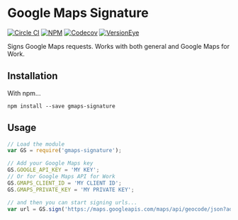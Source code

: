 # Google Maps Signature
[![Circle CI](https://img.shields.io/circleci/project/urbanmassage/gmaps-signature.svg)](https://circleci.com/gh/urbanmassage/gmaps-signature)
[![NPM](https://img.shields.io/npm/v/gmaps-signature.svg)](https://www.npmjs.com/package/gmaps-signature)
[![Codecov](https://img.shields.io/codecov/c/github/urbanmassage/gmaps-signature.svg)](https://codecov.io/github/urbanmassage/gmaps-signature/)
[![VersionEye](https://www.versioneye.com/nodejs/gmaps-signature/badge.svg)](https://www.versioneye.com/nodejs/gmaps-signature/)

Signs Google Maps requests. Works with both general and Google Maps for Work.

## Installation

With npm...

`npm install --save gmaps-signature`

## Usage

```js
// Load the module
var GS = require('gmaps-signature');

// Add your Google Maps key
GS.GOOGLE_API_KEY = 'MY KEY';
// Or for Google Maps API for Work
GS.GMAPS_CLIENT_ID = 'MY CLIENT ID';
GS.GMAPS_PRIVATE_KEY = 'MY PRIVATE KEY';

// and then you can start signing urls...
var url = GS.sign('https://maps.googleapis.com/maps/api/geocode/json?address=New+York');
```
